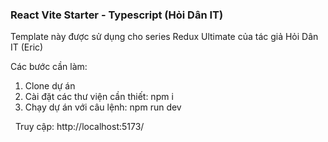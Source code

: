 ### React Vite Starter - Typescript (Hỏi Dân IT)

Template này được sử dụng cho series Redux Ultimate của tác giả Hỏi Dân IT (Eric)

Các bước cần làm:

1. Clone dự án
2. Cài đặt các thư viện cần thiết: npm i
3. Chạy dự án với câu lệnh: npm run dev

 
Truy cập:  http://localhost:5173/
